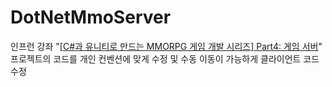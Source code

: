 # DotNetMmoServer

인프런 강좌 "[[C#과 유니티로 만드는 MMORPG 게임 개발 시리즈] Part4: 게임 서버](https://www.inflearn.com/course/%EC%9C%A0%EB%8B%88%ED%8B%B0-mmorpg-%EA%B0%9C%EB%B0%9C-part4/dashboard)" 프로젝트의 코드를 개인 컨벤션에 맞게 수정 및 수동 이동이 가능하게 클라이언트 코드 수정